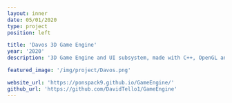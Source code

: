 ```yaml
---
layout: inner
date: 05/01/2020
type: project
position: left

title: 'Davos 3D Game Engine'
year: '2020'
description: '3D Game Engine and UI subsystem, made with C++, OpenGL and other libraries in a group of 2.'

featured_image: '/img/project/Davos.png'

website_url: 'https://ponspack9.github.io/GameEngine/'
github_url: 'https://github.com/DavidTello1/GameEngine'
---
```

